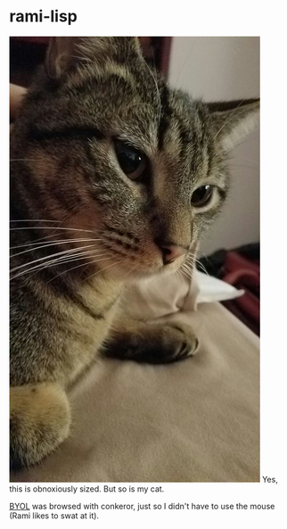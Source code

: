 # rami-lisp
![The muse](./rami.png)
Yes, this is obnoxiously sized. But so is my cat.

[BYOL](http://buildyourownlisp.com/chapter1_introduction) was browsed with conkeror, just so I didn't have to use the mouse (Rami likes to swat at it).


